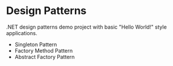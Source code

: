 # Design Patterns
.NET design patterns demo project with basic "Hello World!" style applications.

- Singleton Pattern
- Factory Method Pattern
- Abstract Factory Pattern
